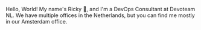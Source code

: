 Hello, World! My name's Ricky 👋, and I'm a DevOps Consultant at Devoteam NL. We have multiple offices in the Netherlands, but you can find me mostly in our Amsterdam office.  


<!---
rickyharvywaldt/rickyharvywaldt is a ✨ special ✨ repository because its `README.md` (this file) appears on your GitHub profile.
You can click the Preview link to take a look at your changes.
--->
